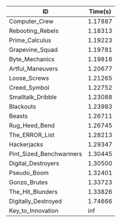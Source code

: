 |ID|Time(s)|
|-|-|
|Computer_Crew|1.17887|
|Rebooting_Rebels|1.18313|
|Prime_Calculus|1.19223|
|Grapevine_Squad|1.19781|
|Byte_Mechanics|1.19818|
|Artful_Maneuvers|1.20677|
|Loose_Screws|1.21265|
|Creed_Symbol|1.22752|
|Smalltalk_Dribble|1.23088|
|Blackouts|1.23983|
|Beasts|1.26711|
|Rug_Heed_Bend|1.26745|
|The_ERROR_List|1.28213|
|Hackerjacks|1.29347|
|Pint_Sized_Benchwarmers|1.30445|
|Digital_Destroyers|1.30500|
|Pseudo_Boom|1.32401|
|Gonzo_Brutes|1.33723|
|The_Hit_Blunders|1.33826|
|Digitally_Destroyed|1.74666|
|Key_to_Innovation|inf|
